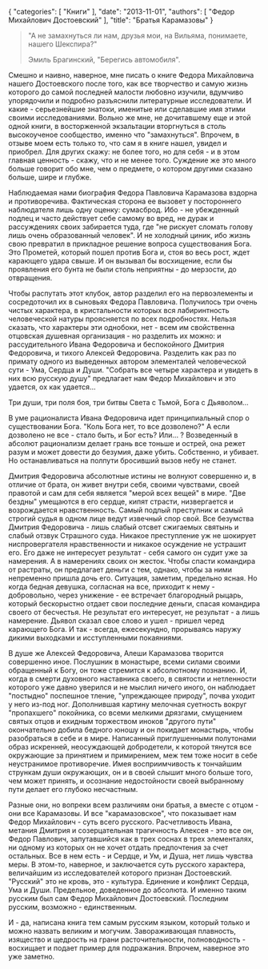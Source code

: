 {
   "categories": [
      "Книги"
   ],
   "date": "2013-11-01",
   "authors": [
      "Федор Михайлович Достоевский"
   ],
   "title": "Братья Карамазовы"
}

> "А не замахнуться ли нам, друзья мои, на Вильяма, понимаете, нашего Шекспира?"
> 
> Эмиль Брагинский, "Берегись автомобиля".

Смешно и наивно, наверное, мне писать о книге Федора Михайловича нашего Достоевского после того, как все творчество и самую жизнь которого до самой последней малости любовно изучили, вдумчиво упорядочили и подробно разъяснили литературные исследователи. И какие - серьезнейшие знатоки, именитые или сделавшие имя этими своими исследованиями. Вольно же мне, не дочитавшему еще и этой одной книги, в восторженной экзальтации вторгнуться в столь высокоученое сообщество, именно что "замахнуться". Впрочем, в отзыве моем есть только то, что сам я в книге нашел, увидел и приобрел. Для других скажу: не более того, но для себя - и в этом главная ценность - скажу, что и не менее того. Суждение же это много больше говорит обо мне, чем о предмете, о котором другими сказано больше, шире и глубже.

Наблюдаемая нами биография Федора Павловича Карамазова вздорна и противоречива. Фактическая сторона ее вызовет у постороннего наблюдателя лишь одну оценку: сумасброд. Ибо - не убежденный подлец и часто действует себе самому во вред, не дурак и рассуждениях своих забирается туда, где "не рискует сломать голову лишь очень образованный человек". И не холодный циник, ибо жизнь свою превратил в прикладное решение вопроса существования Бога. Это Прометей, который пошел против Бога и, стоя во весь рост, ждет карающего удара свыше. И он вызывал бы восхищение, если бы проявления его бунта не были столь неприятны - до мерзости, до отвращения.

Чтобы распутать этот клубок, автор разделил его на первоэлементы и сосредоточил их в сыновьях Федора Павловича. Получилось три очень чистых характера, в кристальности которых вся лабиринтность человеческой натуры проясняется по всех подробностях. Нельзя сказать, что характеры эти однобоки, нет - всем им свойственна отцовская душевная организация - но разделить их можно: и рассудительного Ивана Федоровича и беспокойного Дмитрия Федоровича, и тихого Алексей Федоровича. Разделить как раз по примату одного из выведенных автором элементалей человеческой сути - Ума, Сердца и Души. "Собрать все четыре характера и увидеть в них всю русскую душу" предлагает нам Федор Михайлович и это удается, ох как удается...

Три души, три поля боя, три битвы Света c Тьмой, Бога с Дьяволом...

В уме рационалиста Ивана Федоровича идет принципиальный спор о существовании Бога. "Коль Бога нет, то все дозволено?" А если дозволено не все - стало быть, и Бог есть? Или... ? Возведенный в абсолют рационализм делает грань все тоньше и острей, она режет разум и может довести до безумия, даже убить. Собственно, и убивает. Но останавливаться на полпути бросивший вызов небу не станет.

Дмитрия Федоровича абсолютные истины не волнуют совершенно и, в отличие от брата, он живет внутри себя, своими чувствами, своей правотой и сам для себя является "мерой всех вещей" в мире. "Две бездны" умещаются в его сердце, кипят страсти, низвергается и возрождается нравственность. Самый подлый преступник и самый строгий судья в одном лице ведут извечный спор свой. Все безумства Дмитрия Федоровича - лишь слабый отсвет сжигаемых святынь и слабый отзвук Страшного суда. Никакое преступление уж не шокирует ниспровергателя нравственности и никакое осуждение не устрашит его. Его даже не интересует результат - себя самого он судит уже за намерения. А в намерениях своих он жесток. Чтобы спасти командира от растраты, он предлагает деньги с тем, однако, чтобы за ними непременно пришла дочь его. Ситуация, заметим, предельно ясная. Но когда бедная девушка, согласная на все, приходит к нему - добровольно, через унижение - ее встречает благородный рыцарь, который бескорыстно отдает свои последние деньги, спасая командира своего от бесчестья. Не результат его интересует, не результат - а лишь намерение. Дьявол сказал свое слово и ушел - пришел черед карающего Бога. И так - всегда, ежесекундно, прорываясь наружу дикими выходками и исступленными покаяниями.

В душе же Алексей Федоровича, Алеши Карамазова творится совершенно иное. Послушник в монастыре, всеми силами своими обращенный к Богу, он тоже стремится к абсолютному познанию. И, когда в смерти духовного наставника своего, в святости и нетленности которого уже давно уверился и не мыслил ничего иного, он наблюдает "постыдно" поспешное тление, "упреждающее природу", почва уходит у него из-под ног. Дополнившая картину мелочная суетность вокруг "пропахшего" покойника, со всеми мелкими дрязгами, смущением святых отцов и ехидным торжеством иноков "другого пути" окончательно добила бедного юношу и он покидает монастырь, чтобы разобраться в себе и в мире. Написанный приглушенными полутонами образ искренней, неосуждающей добродетели, к которой тянутся все окружающие за принятием и примирением, меж тем тоже носит в себе неустранимое противоречие. Имея восприимчивость к тончайшим стрункам души окружающих, он и в своей слышит много больше того, чем может принять, и осознание недостойности своей выбранному пути делает его глубоко несчастным.

Разные они, но вопреки всем различиям они братья, а вместе с отцом - они все Карамазовы. И все "карамазовское", что показывает нам Федор Михайлович - суть всего русского. Расчетливость Ивана, метания Дмитрия и созерцательная трагичность Алексея - это все он, Федор Павлович, запутавшийся как в трех соснах в трех элементалях, ни одному из которых он не хочет отдать предпочтения за счет остальных. Все в нем есть - и Сердце, и Ум, и Душа, нет лишь чувства меры. В этом-то, наверное, и заключается суть русского характера, величайшим из исследователей которого признан Достоевский. "Русский" это не кровь, это - культура. Единение и конфликт Сердца, Ума и Души. Предельное, доведенное до абсолюта. И именно таким русским был сам Федор Михайлович Достоевский. Последним русским, возможно - единственным.

И - да, написана книга тем самым русским языком, который только и можно назвать великим и могучим. Завораживающая плавность, изящество и щедрость на грани расточительности, полноводность - восхищает и подает пример для подражания. Впрочем, наверное это уже заметно.
